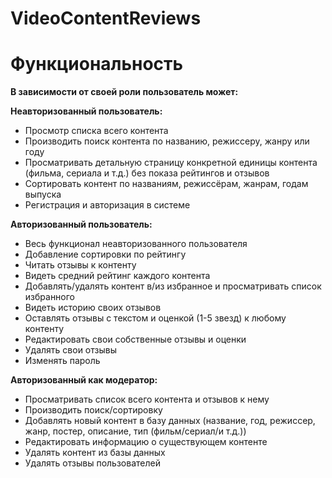 # VideoContentReviews
# Функциональность
**В зависимости от своей роли пользователь может:**

**Неавторизованный пользователь:**
* Просмотр списка всего контента
* Производить поиск контента по названию, режиссеру, жанру или году
* Просматривать детальную страницу конкретной единицы контента (фильма, сериала и т.д.) без показа рейтингов и отзывов
* Сортировать контент по названиям, режиссёрам, жанрам, годам выпуска
* Регистрация и авторизация в системе

**Авторизованный пользователь:**
* Весь функционал неавторизованного пользователя
* Добавление сортировки по рейтингу
* Читать отзывы к контенту
* Видеть средний рейтинг каждого контента
* Добавлять/удалять контент в/из избранное и просматривать список избранного
* Видеть историю своих отзывов
* Оставлять отзывы с текстом и оценкой (1-5 звезд) к любому контенту
* Редактировать свои собственные отзывы и оценки
* Удалять свои отзывы
* Изменять пароль

**Авторизованный как модератор:**
* Просматривать список всего контента и отзывов к нему
* Производить поиск/сортировку
* Добавлять новый контент в базу данных (название, год, режиссер, жанр, постер, описание, тип (фильм/сериал/и т.д.))
* Редактировать информацию о существующем контенте
* Удалять контент из базы данных
* Удалять отзывы пользователей
